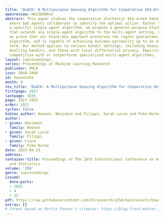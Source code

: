 ```yaml
---
title: 'QuACK: A Multipurpose Queuing Algorithm for Cooperative $k$-Armed Bandits'
openreview: H623AObRxU
abstract: This paper studies the cooperative stochastic $k$-armed bandit problem,
  where $m$ agents collaborate to identify the optimal action. Rather than adapting
  a specific single-agent algorithm, we propose a general-purpose black-box reduction
  that extends any single-agent algorithm to the multi-agent setting. Under mild assumptions,
  we prove that our black-box approach preserves the regret guarantees of the chosen
  algorithm, and is capable of achieving minimax-optimality up to an additive graph-dependent
  term. Our method applies to various bandit settings, including heavy-tailed and
  duelling bandits, and those with local differential privacy. Empirically, it is
  competitive with or outperforms specialized multi-agent algorithms.
layout: inproceedings
series: Proceedings of Machine Learning Research
publisher: PMLR
issn: 2640-3498
id: howson25a
month: 0
tex_title: 'QuACK: A Multipurpose Queuing Algorithm for Cooperative $k$-Armed Bandits'
firstpage: 1927
lastpage: 1935
page: 1927-1935
order: 1927
cycles: false
bibtex_author: Howson, Benjamin and Filippi, Sarah Lucie and Pike-Burke, Ciara
author:
- given: Benjamin
  family: Howson
- given: Sarah Lucie
  family: Filippi
- given: Ciara
  family: Pike-Burke
date: 2025-04-23
address:
container-title: Proceedings of The 28th International Conference on Artificial Intelligence
  and Statistics
volume: '258'
genre: inproceedings
issued:
  date-parts:
  - 2025
  - 4
  - 23
pdf: https://raw.githubusercontent.com/mlresearch/v258/main/assets/howson25a/howson25a.pdf
extras: []
# Format based on Martin Fenner's citeproc: https://blog.front-matter.io/posts/citeproc-yaml-for-bibliographies/
---
```

